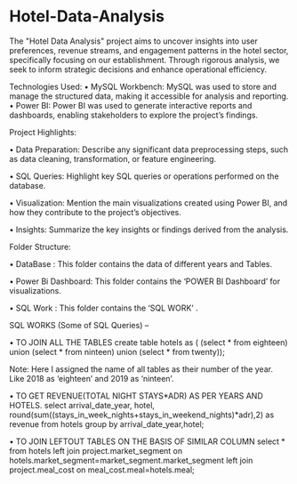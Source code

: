 # Hotel-Data-Analysis
The "Hotel Data Analysis" project aims to uncover insights into user preferences, revenue streams, and engagement patterns in the hotel sector, specifically focusing on our establishment. Through rigorous analysis, we seek to inform strategic decisions and enhance operational efficiency.

Technologies Used:
•	 MySQL Workbench:  MySQL was used to store and manage the structured data, making it accessible for analysis and reporting.  
•	 Power BI: Power BI was used to generate interactive reports and dashboards, enabling stakeholders to explore the project’s findings.

Project Highlights: 

•	Data Preparation: Describe any significant data preprocessing steps, such as data cleaning, transformation, or feature engineering.

•	SQL Queries: Highlight key SQL queries or operations performed on the database.

•	Visualization: Mention the main visualizations created using Power BI, and how they contribute to the project’s objectives.

•	Insights: Summarize the key insights or findings derived from the analysis.



Folder Structure:

•	DataBase : This folder contains the data of different years and Tables.

•	Power Bi Dashboard: This folder contains the ‘POWER BI Dashboard’ for visualizations.

•	SQL Work : This folder contains the ‘SQL WORK’ .


SQL WORKS (Some of SQL Queries) –

•	TO JOIN ALL THE TABLES
create table hotels as (
(select * from eighteen)
union
(select * from ninteen)
union
(select * from twenty));

Note: Here I assigned the name of all tables as their number of the year. Like 2018 as ‘eighteen’ and 2019 as ‘ninteen’.


•	TO GET REVENUE(TOTAL NIGHT STAYS*ADR) AS PER YEARS AND HOTELS.
select 
arrival_date_year, hotel,
round(sum((stays_in_week_nights+stays_in_weekend_nights)*adr),2) as revenue
from hotels
group by arrival_date_year,hotel;

•	TO JOIN LEFTOUT TABLES ON THE BASIS OF SIMILAR COLUMN
select * from hotels
left join project.market_segment
on hotels.market_segment=market_segment.market_segment
left join project.meal_cost
on meal_cost.meal=hotels.meal;
